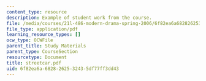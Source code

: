 ```yaml
---
content_type: resource
description: Example of student work from the course.
file: /media/courses/21l-486-modern-drama-spring-2006/6f82ea6a6828262532435df77ff3dd43_streetcar.pdf
file_type: application/pdf
learning_resource_types: []
ocw_type: OCWFile
parent_title: Study Materials
parent_type: CourseSection
resourcetype: Document
title: streetcar.pdf
uid: 6f82ea6a-6828-2625-3243-5df77ff3dd43
---
```

